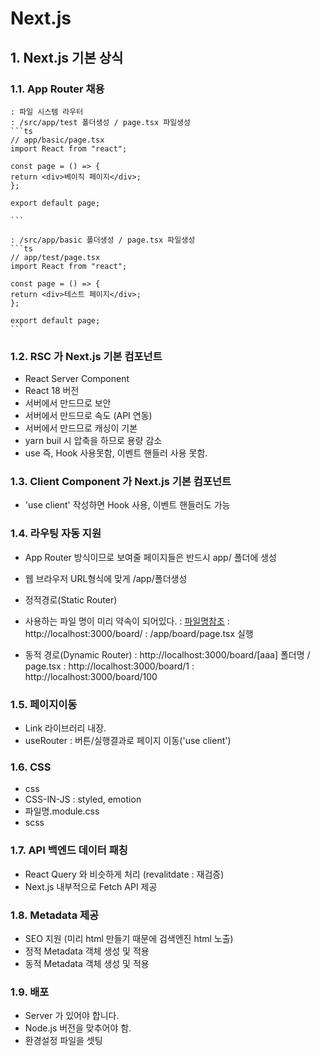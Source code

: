 # Next.js

## 1. Next.js 기본 상식

### 1.1. App Router 채용

    : 파일 시스템 라우터
    : /src/app/test 폴더생성 / page.tsx 파일생성
    ```ts
    // app/basic/page.tsx
    import React from "react";

    const page = () => {
    return <div>베이직 페이지</div>;
    };

    export default page;

    ```

    : /src/app/basic 폴더생성 / page.tsx 파일생성
    ```ts
    // app/test/page.tsx
    import React from "react";

    const page = () => {
    return <div>테스트 페이지</div>;
    };

    export default page;
    ```

### 1.2. RSC 가 Next.js 기본 컴포넌트

- React Server Component
- React 18 버전
- 서버에서 만드므로 보안
- 서버에서 만드므로 속도 (API 연동)
- 서버에서 만드므로 캐싱이 기본
- yarn buil 시 압축을 하므로 용량 감소
- use 즉, Hook 사용못함, 이벤트 핸들러 사용 못함.

### 1.3. Client Component 가 Next.js 기본 컴포넌트

- 'use client' 작성하면 Hook 사용, 이벤트 핸들러도 가능

### 1.4. 라우팅 자동 지원

- App Router 방식이므로 보여줄 페이지들은 반드시 app/ 폴더에 생성
- 웹 브라우저 URL형식에 맞게 /app/폴더생성
- 정적경로(Static Router)
- 사용하는 파일 명이 미리 약속이 되어있다.
  : [파일명참조](https://nextjs.org/docs/getting-started/project-structure)
  : http://localhost:3000/board/
  : /app/board/page.tsx 실행

- 동적 경로(Dynamic Router)
  : http://localhost:3000/board/[aaa] 폴더명 / page.tsx
  : http://localhost:3000/board/1
  : http://localhost:3000/board/100

### 1.5. 페이지이동

- Link 라이브러리 내장.
- useRouter : 버튼/실행결과로 페이지 이동('use client')

### 1.6. CSS

- css
- CSS-IN-JS : styled, emotion
- 파일명.module.css
- scss

### 1.7. API 백엔드 데이터 패칭

- React Query 와 비슷하게 처리 (revalitdate : 재검증)
- Next.js 내부적으로 Fetch API 제공

### 1.8. Metadata 제공

- SEO 지원 (미리 html 만들기 때문에 검색엔진 html 노출)
- 정적 Metadata 객체 생성 및 적용
- 동적 Metadata 객체 생성 및 적용

### 1.9. 배포

- Server 가 있어야 합니다.
- Node.js 버전을 맞추어야 함.
- 환경설정 파일을 셋팅
